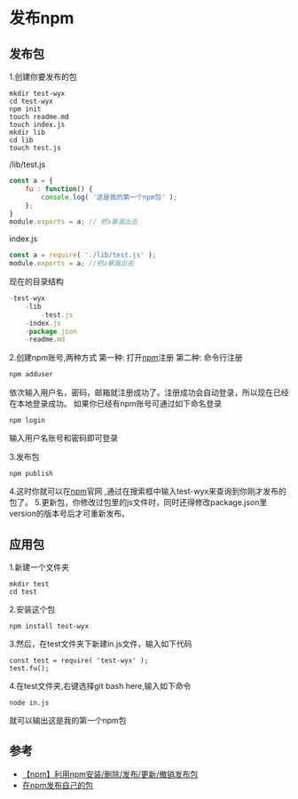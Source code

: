 # 发布npm

## 发布包

1.创建你要发布的包

```text
mkdir test-wyx
cd test-wyx
npm init
touch readme.md
touch index.js
mkdir lib
cd lib
touch test.js
```

/lib/test.js

```javascript
const a = {
    fu : function() {
        console.log( '这是我的第一个npm包' );
    };
}
module.exports = a; // 把a暴漏出去
```

index.js

```javascript
const a = require( './lib/test.js' );
module.exports = a; //把a暴漏出去
```

现在的目录结构

```javascript
-test-wyx
    -lib
        -test.js
    -index.js
    -package.json
    -readme.md
```

2.创建npm账号,两种方式 第一种: 打开[npm](https://www.npmjs.com/)注册 第二种: 命令行注册

```javascript
npm adduser
```

依次输入用户名，密码，邮箱就注册成功了。注册成功会自动登录，所以现在已经在本地登录成功。 如果你已经有npm账号可通过如下命名登录

```text
npm login
```

输入用户名账号和密码即可登录

3.发布包

```text
npm publish
```

4.这时你就可以在[npm](https://www.npmjs.com/)官网 ,通过在搜索框中输入test-wyx来查询到你刚才发布的包了。 5.更新包，你修改过包里的js文件时，同时还得修改package.json里version的版本号后才可重新发布。

## 应用包

1.新建一个文件夹

```text
mkdir test
cd test
```

2.安装这个包

```text
npm install test-wyx
```

3.然后，在test文件夹下新建in.js文件，输入如下代码

```text
const test = require( 'test-wyx' );
test.fu();
```

4.在test文件夹,右键选择git bash here,输入如下命令

```text
node in.js
```

就可以输出这是我的第一个npm包

## 参考

* [【npm】利用npm安装/删除/发布/更新/撤销发布包](https://www.cnblogs.com/penghuwan/p/6973702.html#_label3_0)
* [在npm发布自己的包](https://segmentfault.com/a/1190000010224751)

